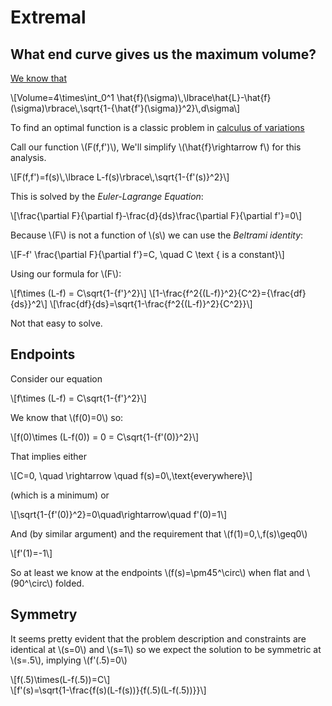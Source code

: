# Extremal

## What end curve gives us the maximum volume?

[We know that](volume.html)

\\[Volume=4\times\int\_0\^1 \hat{f}(\sigma)\\,\lbrace\hat{L}-\hat{f}(\sigma)\rbrace\\,\sqrt{1-{\hat{f'}(\sigma)}\^2}\\,d\sigma\\]

To find an optimal function is a classic problem in [calculus of variations](https://en.wikipedia.org/wiki/Calculus_of_variations)

Call our function \\(F(f,f')\\), We'll simplify \\(\hat{f}\rightarrow f\\) for this analysis.

\\[F(f,f')=f(s)\\,\lbrace L-f(s)\rbrace\\,\sqrt{1-{f'(s)}\^2}\\]

This is solved by the *Euler-Lagrange Equation*:

\\[\frac{\partial F}{\partial f}-\frac{d}{ds}\frac{\partial F}{\partial f'}=0\\]

Because \\(F\\) is not a function of \\(s\\) we can use the *Beltrami identity*:

\\[F-f' \frac{\partial F}{\partial f'}=C, \quad C \text { is a constant}\\] 

Using our formula for \\(F\\):

\\[f\times (L-f) = C\sqrt{1-{f'}\^2}\\]
\\[1-\frac{f\^2{(L-f)}\^2}{C\^2}={\frac{df}{ds}}\^2\\]
\\[\frac{df}{ds}=\sqrt{1-\frac{f\^2{(L-f)}\^2}{C\^2}}\\]

Not that easy to solve.

## Endpoints

Consider our equation

\\[f\times (L-f) = C\sqrt{1-{f'}\^2}\\]

We know that \\(f(0)=0\\) so:

\\[f(0)\times (L-f(0)) = 0 = C\sqrt{1-{f'(0)}\^2}\\]

That implies either 

\\[C=0, \quad \rightarrow \quad f(s)=0\\,\text{everywhere}\\]

(which is a minimum) or

\\[\sqrt{1-{f'(0)}\^2}=0\\quad\rightarrow\quad f'(0)=1\\]

And (by similar argument) and the requirement that \\(f(1)=0,\\,f(s)\geq0\\)

\\[f'(1)=-1\\]

So at least we know at the endpoints \\(f(s)=\pm45\^\circ\\) when flat and \\(90\^\circ\\) folded.

## Symmetry

It seems pretty evident that the problem description and constraints are identical at \\(s=0\\) and \\(s=1\\) so we expect the solution to be symmetric at \\(s=.5\\), implying \\(f'(.5)=0\\)

\\[f(.5)\times(L-f(.5))=C\\]  
\\[f'(s)=\sqrt{1-\frac{f(s)(L-f(s))}{f(.5)(L-f(.5))}}\\]